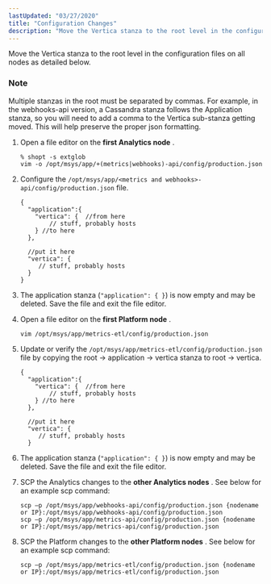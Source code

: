 ```yaml
---
lastUpdated: "03/27/2020"
title: "Configuration Changes"
description: "Move the Vertica stanza to the root level in the configuration files on all nodes as detailed below Multiple stanzas in the root must be separated by commas For example in the webhooks api version a Cassandra stanza follows the Application stanza so you will need to add a comma..."
---
```


Move the Vertica stanza to the root level in the configuration files on all nodes as detailed below.

### Note

Multiple stanzas in the root must be separated by commas. For example, in the webhooks-api version, a Cassandra stanza follows the Application stanza, so you will need to add a comma to the Vertica sub-stanza getting moved. This will help preserve the proper json formatting.

1.  Open a file editor on the **first Analytics node** .

    ```
    % shopt -s extglob
    vim -o /opt/msys/app/+(metrics|webhooks)-api/config/production.json
    ```

2.  Configure the `/opt/msys/app/<metrics and webhooks>-api/config/production.json` file.

    ```
    {
      "application":{
        "vertica": {  //from here
            // stuff, probably hosts
        } //to here
      },

      //put it here
      "vertica": {
         // stuff, probably hosts
      }
    }
    ```

3.  The application stanza (`"application": { }`) is now empty and may be deleted. Save the file and exit the file editor.

4.  Open a file editor on the **first Platform node** .

    `vim /opt/msys/app/metrics-etl/config/production.json`
5.  Update or verify the `/opt/msys/app/metrics-etl/config/production.json` file by copying the root -> application -> vertica stanza to root -> vertica.

    ```
    {
      "application":{
        "vertica": {  //from here
            // stuff, probably hosts
        } //to here
      },

      //put it here
      "vertica": {
         // stuff, probably hosts
      }
    ```

6.  The application stanza (`"application": { }`) is now empty and may be deleted. Save the file and exit the file editor.

7.  SCP the Analytics changes to the **other Analytics nodes** . See below for an example scp command:

    ```
    scp –p /opt/msys/app/webhooks-api/config/production.json {nodename or IP}:/opt/msys/app/webhooks-api/config/production.json
    scp –p /opt/msys/app/metrics-api/config/production.json {nodename or IP}:/opt/msys/app/metrics-api/config/production.json
    ```

8.  SCP the Platform changes to the **other Platform nodes** . See below for an example scp command:

    `scp –p /opt/msys/app/metrics-etl/config/production.json {nodename or IP}:/opt/msys/app/metrics-etl/config/production.json`